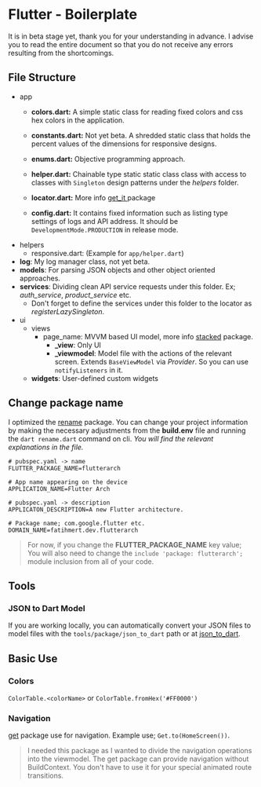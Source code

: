 # Flutter - Boilerplate

It is in beta stage yet, thank you for your understanding in advance. I advise you to read the entire document so that you do not receive any errors resulting from the shortcomings.

## File Structure

* app
  * **colors.dart:** A simple static class for reading fixed colors and css hex colors in the application. 

  * **constants.dart:** Not yet beta. A shredded static class that holds the percent values of the dimensions for responsive designs.

  * **enums.dart:** Objective programming approach.

  * **helper.dart:** Chainable type static static class class with access to classes with `Singleton` design patterns under the *helpers* folder.

  * **locator.dart:** More info [get_it ](https://pub.dev/packages/get_it) package

  * **config.dart:** It contains fixed information such as listing type settings of logs and API address. It should be `DevelopmentMode.PRODUCTION` in release mode.
* helpers
  * responsive.dart: (Example for `app/helper.dart`)
* **log**: My log manager class, not yet beta.
* **models**: For parsing JSON objects and other object oriented approaches.
* **services**: Dividing clean API service requests under this folder. Ex; *auth_service*, *product_service* etc. 
  * Don't forget to define the services under this folder to the locator as *registerLazySingleton*.
* ui
  * views
    * page_name: MVVM based UI model, more info [stacked](https://pub.dev/packages/stacked) package.
      * **_view**: Only UI
      * **_viewmodel**: Model file with the actions of the relevant screen. Extends `BaseViewModel` via _Provider_. So you can use `notifyListeners` in it.
  * **widgets**:  User-defined custom widgets

## Change package name

I optimized the [rename](https://pub.dev/packages/rename) package. You can change your project information by making the necessary adjustments from the **build.env** file and running the `dart rename.dart` command on cli. _You will find the relevant explanations in the file._

```dotenv
# pubspec.yaml -> name
FLUTTER_PACKAGE_NAME=flutterarch

# App name appearing on the device
APPLICATION_NAME=Flutter Arch

# pubspec.yaml -> description
APPLICATON_DESCRIPTION=A new Flutter architecture.

# Package name; com.google.flutter etc.
DOMAIN_NAME=fatihmert.dev.flutterarch
```

> For now, if you change the **FLUTTER_PACKAGE_NAME** key value; You will also need to change the `include 'package: flutterarch';` module inclusion from all of your code. 

## Tools

### JSON to Dart Model

If you are working locally, you can automatically convert your JSON files to model files with the `tools/package/json_to_dart` path or at [json_to_dart](https://javiercbk.github.io/json_to_dart/). 



## Basic Use

### Colors

`ColorTable.<colorName>` or `ColorTable.fromHex('#FF0000')`

### Navigation

[get](https://pub.dev/packages/get) package use for navigation. Example use; `Get.to(HomeScreen())`.

> I needed this package as I wanted to divide the navigation operations into the viewmodel. The get package can provide navigation without BuildContext. You don't have to use it for your special animated route transitions.
